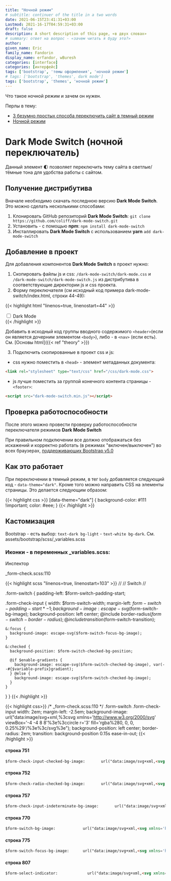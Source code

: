 ```yaml
---
title: "Ночной режим"
# subtitle: continuer of the title in a two words
date: 2021-06-15T23:41:31+03:00
Lastmod: 2021-16-17T04:59:31+03:00
draft: false
description: A short description of this page, «в двух словах»
# summary: ответ на вопрос - «зачем читать я буду это?»
author:
given_name: Eric
family_name: Fandorin
display_name: erfandor, wBuresh
categories: [interface]
categories: [интерфейс]
tags: ['bootstrap', 'темы оформления', 'ночной режим']
# tags: ['bootstrap', 'themes', dark mode']
tags: ['bootstrap', 'themes', 'ночной режим']
---
```


<!-- типа вступление -->

Что такое ночной режим и зачем он нужен.

Перлы в тему:

- [3 безумно простых способа переключить сайт в темный режим](https://webformyself.com/3-bezumno-prostyx-sposoba-pereklyuchit-sajt-v-temnyj-rezhim/)
- [Ночной режим](https://webformyself.com/nochnoj-rezhim-dlya-vashego-sajta-chast-1/)

# Dark Mode Switch (ночной переключатель)

Данный элемент 🌓 позволяет переключить тему сайта в светлые/тёмные тона для удобства работы с сайтом.

## Получение дистрибутива

Вначале необходимо скачать последнюю версию **Dark Mode Switch**. Это можно сделать несколькими способами:

1. Клонировать GitHub репозиторий **Dark Mode Switch**: `git clone https://github.com/coliff/dark-mode-switch.git`
2. Установить - c помощью **npm**:  `npm install dark-mode-switch`
3. Инсталлировать  **Dark Mode Switch** с использованием **yarn** `add dark-mode-switch`

## Добавление в проект

Для добавления компонентов **Dark Mode Switch** в проект нужно:

1. Скопировать файлы js и css: `/dark-mode-switch/dark-mode.css` и `/dark-mode-switch/dark-mode-switch.js`
из дистрибутива в соответствующие директории js и css проекта.
2. Форму переключателя (см исходный код примера dark-mode-switch/index.html, строки 44-49):

{{< highlight html "linenos=true, linenostart=44" >}}
<div class="form-check form-switch">
<input type="checkbox" class="form-check-input" id="darkSwitch" />
<label class="custom-control-label" for="darkSwitch">Dark Mode</label>
</div>
{{< /highlight >}}

Добавить в исходный код группы вводного содержимого `<header>`(если он является дочерним элементом `<body>`), либо - в `<nav>` (если есть). См. [Основы html]({{< ref "theory" >}})

3. Подключить скопированные в проект css и js:

- css нужно поместить в `<head>` - элемент метаданных документа:

``` html
<link rel="stylesheet" type="text/css" href="/css/dark-mode.css">
```

- js лучше поместить за группой конечного контента страницы - `<footer>`:

``` html
<script src="dark-mode-switch.min.js"></script>
```

## Проверка работоспособности

После этого можно провести проверку работоспособности переключателя режимов **Dark Mode Switch**

При правильном подключении все должно отображаться без искажений и корректно работать (в режимах "включен/выключен") во всех браузерах, [поддерживаюших Bootstrap v5.0](https://getbootstrap.com/docs/5.0/getting-started/browsers-devices/#supported-browsers)

## Как это работает

При переключении в темный режим, в тег `body` добавляется следующий код - `data-theme="dark"`. Кроме того можно направить CSS на элементы страницы. Это делается следующим образом:

{{< highlight css >}}
[data-theme="dark"] {
  background-color: #111 !important;
  color: #eee;
}
{{< /highlight >}}


## Кастомизация

Bootstrap - есть выбор: `text-dark bg-light` - `text-white bg-dark`. См. assets/bootstrap/scss/_variables.scss

### Иконки - в переменных _variables.scss:

Инспектор


_form-check.scss:110

{{< highlight scss "linenos=true, linenostart=103" >}}
//
// Switch
//

.form-switch {
  padding-left: $form-switch-padding-start;

  .form-check-input {
    width: $form-switch-width;
    margin-left: $form-switch-padding-start * -1;
    background-image: escape-svg($form-switch-bg-image);
    background-position: left center;
    @include border-radius($form-switch-border-radius);
    @include transition($form-switch-transition);

    &:focus {
      background-image: escape-svg($form-switch-focus-bg-image);
    }

    &:checked {
      background-position: $form-switch-checked-bg-position;

      @if $enable-gradients {
        background-image: escape-svg($form-switch-checked-bg-image), var(--#{$variable-prefix}gradient);
      } @else {
        background-image: escape-svg($form-switch-checked-bg-image);
      }
    }
  }
}
{{< /highlight >}}


{{< highlight css>}}
/* _form-check.scss:110 */
.form-switch .form-check-input
width: 2em;
margin-left: -2.5em;
background-image: url("data:image/svg+xml,%3csvg xmlns='http://www.w3.org/2000/svg' viewBox='-4 -4 8 8'%3e%3ccircle r='3' fill='rgba%280, 0, 0, 0.25%29'/%3e%3c/svg%3e");
background-position: left center;
border-radius: 2em;
transition: background-position 0.15s ease-in-out;
{{< /highlight >}}



#### строка 751

``` html
$form-check-input-checked-bg-image:       url("data:image/svg+xml,<svg xmlns='http://www.w3.org/2000/svg' viewBox='0 0 20 20'><path fill='none' stroke='#{$form-check-input-checked-color}' stroke-linecap='round' stroke-linejoin='round' stroke-width='3' d='M6 10l3 3l6-6'/></svg>") !default;
```

#### строка 752

``` html
$form-check-radio-checked-bg-image:       url("data:image/svg+xml,<svg xmlns='http://www.w3.org/2000/svg' viewBox='-4 -4 8 8'><circle r='2' fill='#{$form-check-input-checked-color}'/></svg>") !default;
```
#### строка 757

``` html
$form-check-input-indeterminate-bg-image:       url("data:image/svg+xml,<svg xmlns='http://www.w3.org/2000/svg' viewBox='0 0 20 20'><path fill='none' stroke='#{$form-check-input-indeterminate-color}' stroke-linecap='round' stroke-linejoin='round' stroke-width='3' d='M6 10h8'/></svg>") !default;
```

#### строка 770

``` html
$form-switch-bg-image:            url("data:image/svg+xml,<svg xmlns='http://www.w3.org/2000/svg' viewBox='-4 -4 8 8'><circle r='3' fill='#{$form-switch-color}'/></svg>") !default;
```

#### строка 775

``` html
$form-switch-focus-bg-image:      url("data:image/svg+xml,<svg xmlns='http://www.w3.org/2000/svg' viewBox='-4 -4 8 8'><circle r='3' fill='#{$form-switch-focus-color}'/></svg>") !default;
```

#### строка 807

``` html
$form-select-indicator:             url("data:image/svg+xml,<svg xmlns='http://www.w3.org/2000/svg' viewBox='0 0 16 16'><path fill='none' stroke='#{$form-select-indicator-color}' stroke-linecap='round' stroke-linejoin='round' stroke-width='2' d='M2 5l6 6 6-6'/></svg>") !default;
```
